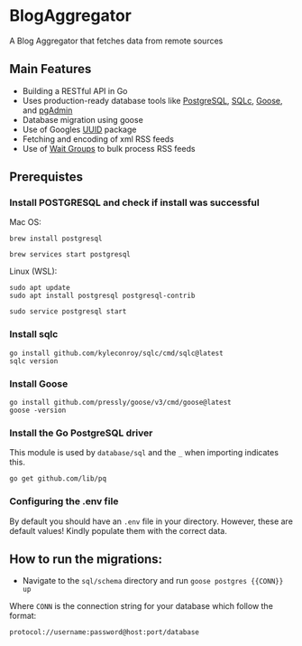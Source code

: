 # BlogAggregator

A Blog Aggregator that fetches data from remote sources

## Main Features

-   Building a RESTful API in Go
-   Uses production-ready database tools like [PostgreSQL](https://www.postgresql.org), [SQLc](https://sqlc.dev), [Goose](https://github.com/pressly/goose), and [pgAdmin](https://www.pgadmin.org)
-   Database migration using goose
-   Use of Googles [UUID](https://pkg.go.dev/github.com/google/uuid) package
-   Fetching and encoding of xml RSS feeds
-   Use of [Wait Groups](https://pkg.go.dev/sync#WaitGroup) to bulk process RSS feeds

## Prerequistes

### Install POSTGRESQL and check if install was successful

Mac OS:

```
brew install postgresql

brew services start postgresql
```

Linux (WSL):

```
sudo apt update
sudo apt install postgresql postgresql-contrib

sudo service postgresql start
```

### Install sqlc

```
go install github.com/kyleconroy/sqlc/cmd/sqlc@latest
sqlc version
```

### Install Goose

```
go install github.com/pressly/goose/v3/cmd/goose@latest
goose -version
```

### Install the Go PostgreSQL driver

This module is used by `database/sql` and the `_` when importing indicates this.

```
go get github.com/lib/pq
```

### Configuring the .env file

By default you should have an `.env` file in your directory. However, these are default values!
Kindly populate them with the correct data.

## How to run the migrations:

-   Navigate to the `sql/schema` directory and run `goose postgres {{CONN}} up`

Where `CONN` is the connection string for your database which follow the format:

```
protocol://username:password@host:port/database
```
